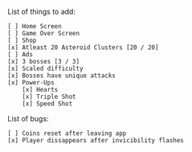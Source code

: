 List of things to add:

	[ ] Home Screen
	[ ] Game Over Screen
	[ ] Shop
	[x] Atleast 20 Asteroid Clusters [20 / 20]
	[ ] Ads
	[x] 3 bosses [3 / 3]
	[x] Scaled difficulty
	[x] Bosses have unique attacks
	[x] Power-Ups
		[x] Hearts
		[x] Triple Shot
		[x] Speed Shot

List of bugs:

	[ ] Coins reset after leaving app 
	[x] Player dissappears after invicibility flashes


